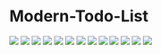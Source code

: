 # Modern-Todo-List

<img src="images/first-page.png">

<img src="images/add-family.png">

<img src="images/delete-family.png">

<img src="images/add-todo.png">

<img src="images/todos-in-family.png">

<img src="images/change-todo.png">

<img src="images/search-todo.png">

<img src="images/family-search.png">

<img src="images/family-search.png">

<img src="images/responsive1.png">

<img src="images/responsive2.png">

<img src="images/menu1.png">

<img src="images/menu2.png">

